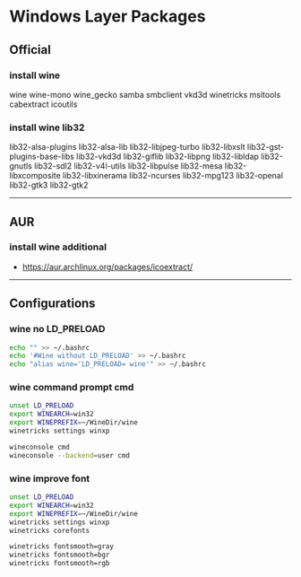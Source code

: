 # Windows Layer Packages

## Official

### install wine

wine wine-mono wine_gecko
samba smbclient vkd3d
winetricks msitools
cabextract icoutils

### install wine lib32

lib32-alsa-plugins lib32-alsa-lib lib32-libjpeg-turbo
lib32-libxslt lib32-gst-plugins-base-libs lib32-vkd3d
lib32-giflib lib32-libpng lib32-libldap lib32-gnutls
lib32-sdl2 lib32-v4l-utils lib32-libpulse lib32-mesa
lib32-libxcomposite lib32-libxinerama lib32-ncurses
lib32-mpg123 lib32-openal lib32-gtk3 lib32-gtk2

--------------------------------------------------------------------------------

## AUR

### install wine additional

- https://aur.archlinux.org/packages/icoextract/

--------------------------------------------------------------------------------

## Configurations

### wine no LD_PRELOAD

```sh
echo "" >> ~/.bashrc
echo '#Wine without LD_PRELOAD' >> ~/.bashrc
echo "alias wine='LD_PRELOAD= wine'" >> ~/.bashrc
```

### wine command prompt cmd

```sh
unset LD_PRELOAD
export WINEARCH=win32
export WINEPREFIX=~/WineDir/wine
winetricks settings winxp

wineconsole cmd
wineconsole --backend=user cmd
```

### wine improve font

```sh
unset LD_PRELOAD
export WINEARCH=win32
export WINEPREFIX=~/WineDir/wine
winetricks settings winxp
winetricks corefonts
```

```sh
winetricks fontsmooth=gray
winetricks fontsmooth=bgr
winetricks fontsmooth=rgb
```
